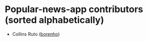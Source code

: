 Popular-news-app contributors (sorted alphabetically)
====================================================
* Collins Ruto ([borenho](https://github.com/borenho))

